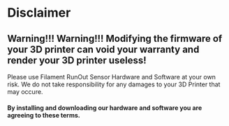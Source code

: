 # Disclaimer

## Warning!!! Warning!!! Modifying the firmware of your 3D printer can void your warranty and render your 3D printer useless!

Please use Filament RunOut Sensor Hardware and Software at your own risk.
We do not take responsibility for any damages to your 3D Printer that may occure.

#### By installing and downloading our hardware and software you are agreeing to these terms.